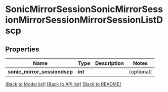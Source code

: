 # SonicMirrorSessionSonicMirrorSessionMirrorSessionMirrorSessionListDscp

## Properties
Name | Type | Description | Notes
------------ | ------------- | ------------- | -------------
**sonic_mirror_sessiondscp** | **int** |  | [optional] 

[[Back to Model list]](../README.md#documentation-for-models) [[Back to API list]](../README.md#documentation-for-api-endpoints) [[Back to README]](../README.md)



